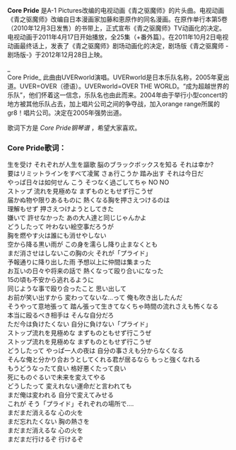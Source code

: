 

**Core Pride** 是A-1
Pictures改编的电视动画《青之驱魔师》的片头曲。电视动画《青之驱魔师》改编自日本漫画家加藤和恵原作的同名漫画。在原作单行本第5卷（2010年12月3日发售）的书带上，正式宣布《青之驱魔师》TV动画化的决定。电视动画于2011年4月17日开始播放，全25集（+番外篇）。在2011年10月2日电视动画最终话上，发表了《青之驱魔师》剧场动画化的决定，剧场版《青之驱魔师
-剧场版-》于2012年12月28日上映。

_  
Core Pride_
此曲由UVERworld演唱。UVERworld是日本乐队名称，2005年夏出道。UVER=OVER（德语）。UVERworld=OVER THE
WORLD。“成为超越世界的乐队”，他们怀着这一信念，乐队名也由此而来。2004年由于举行小型concert的地方被其他乐队占去，加上唱片公司之间的争夺战，加入orange
range所属的gr8！唱片公司。决定在2005年强势出道。

  
歌词下方是 _Core Pride钢琴谱_ ，希望大家喜欢。

### Core Pride歌词：

生を受け それぞれが人生を謳歌 脳のブラックボックスを知る それは幸か?  
要はリミットラインをすべて凌駕 さぁ行こうか 踏み出す それは今日だ  
やっぱ日々は如何せん こう そつなく過ごしてちゃ NO NO  
ストップ 流れを見極めな まずものともせず行こうぜ  
届かぬ物や限りあるものに 熱くなる胸を押さえつけるのは  
理解もせず 押さえつけようとしてきた  
嫌いで 許せなかった あの大人達と同じじゃんかよ  
どうしたって 叶わない絵空事だろうが  
胸を燃やす火は誰にも消せやしない  
空から降る黒い雨が この身を濡らし降り止まなくとも  
まだ消させはしないこの胸の火 それが「プライド」  
予報通りに降り出した雨 予想以上に仲間は集まった  
お互いの日々や将来の話で 熱くなって殴り合いになった  
15の頃も不安から逃れるように  
同じような事で殴り合ったこと 思い出して  
お前が笑い出すから 変わってないな...って 俺も吹き出したんだ  
そうやって意地張って 踏ん張って生きてなくちゃ時間の流れさえも怖くなる  
本当に殴るべき相手は そんな自分だろ  
ただ今は負けたくない 自分に負けない「プライド」  
ストップ流れを見極めな まずものともせず行こうぜ  
ストップ流れを見極めな まずものともせず行こうぜ  
どうしたって やっぱ一人の夜は 自分の事さえも分からなくなる  
そんな俺と分かり合おうとしてくれる君が居るなら もっと強くなれる  
もうどうなったて良い 格好悪くたって良い  
死にものぐるいで未来を変えてやる  
どうしたって 変えれない運命だと言われても  
まだ俺は変われる 自分で変えてみせる  
これが そう「プライド」それぞれの場所で....  
まだまだ消えるな 心の火を  
まだ忘れたくない 胸の熱さを  
まだまだ消えるな 心の火を  
まだまだ行けるぞ 行けるぞ

